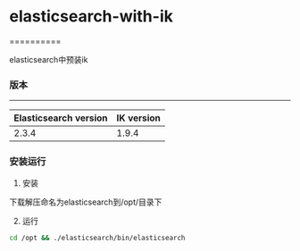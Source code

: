 # elasticsearch-with-ik
==========

elasticsearch中预装ik

### 版本
--------


| Elasticsearch version | IK version            |
| ----------------------| ----------------------|
| 2.3.4                 | 1.9.4                 |    

### 安装运行

1. 安装

下载解压命名为elasticsearch到/opt/目录下

2. 运行

```bash
cd /opt && ./elasticsearch/bin/elasticsearch

```